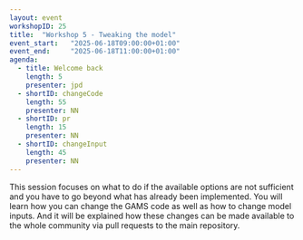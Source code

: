 ```yaml
---
layout: event
workshopID: 25
title:  "Workshop 5 - Tweaking the model"
event_start:   "2025-06-18T09:00:00+01:00"
event_end:     "2025-06-18T11:00:00+01:00"
agenda:
  - title: Welcome back
    length: 5
    presenter: jpd 
  - shortID: changeCode
    length: 55
    presenter: NN
  - shortID: pr
    length: 15
    presenter: NN
  - shortID: changeInput
    length: 45
    presenter: NN
---
```


This session focuses on what to do if the available options are not sufficient and you have to go beyond what has already been implemented. You will learn how you can change the GAMS code as well as how to change model inputs. And it will be explained how these changes can be made available to the whole community via pull requests to the main repository.
